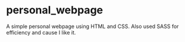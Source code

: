 # personal_webpage
A simple personal webpage using HTML and CSS.
Also used SASS for efficiency and cause I like it.
